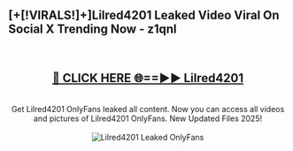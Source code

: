 <h2>[+[!VIRALS!]+]Lilred4201 Leaked Video Viral On Social X Trending Now - z1qnl</h2>
<br>
<div align="center">
<h2><a href="https://libra.edu.pl?Lilred4201" rel="nofollow">🔴 CLICK HERE 🌐==►► Lilred4201</a></h2>
<br>
Get Lilred4201 OnlyFans leaked all content. Now you can access all videos and pictures of Lilred4201 OnlyFans. New Updated Files 2025!
<br>
<br>
<a href="https://libra.edu.pl?Lilred4201" rel="nofollow" data-target="animated-image.originalLink"><img src="https://i.ibb.co.com/WyWwxjT/player-gif2.gif" alt="Lilred4201 Leaked OnlyFans" style="max-width: 100%; display: inline-block;" data-target="animated-image.originalImage"></a>
</div>
<br>